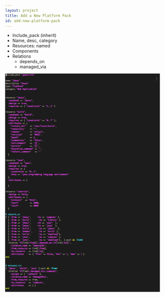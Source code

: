 ```yaml
---
layout: project
title: Add a New Platform Pack
id: add-new-platform-pack
---
```


* Include_pack (inherit)
* Name, desc, category
* Resources: named
* Components
* Relations 
    * depends_on 
    * managed_via


![Add new platform pack](/assets/docs/local/images/add-new-platform-pack.png)




